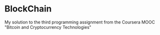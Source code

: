 # BlockChain

My solution to the third programming assignment from the Coursera MOOC "Bitcoin and Cryptocurrency Technologies"

